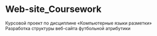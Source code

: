 # Web-site_Coursework
Курсовой проект по дисциплине «Компьютерные языки разметки»
Разработка структуры веб-сайта футбольной атрибутики
